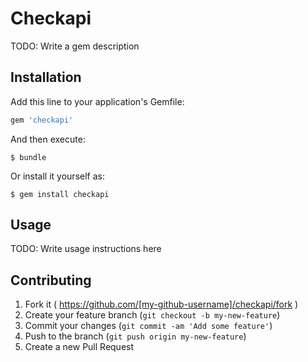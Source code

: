 # Checkapi

TODO: Write a gem description

## Installation

Add this line to your application's Gemfile:

```ruby
gem 'checkapi'
```

And then execute:

    $ bundle

Or install it yourself as:

    $ gem install checkapi

## Usage

TODO: Write usage instructions here

## Contributing

1. Fork it ( https://github.com/[my-github-username]/checkapi/fork )
2. Create your feature branch (`git checkout -b my-new-feature`)
3. Commit your changes (`git commit -am 'Add some feature'`)
4. Push to the branch (`git push origin my-new-feature`)
5. Create a new Pull Request
